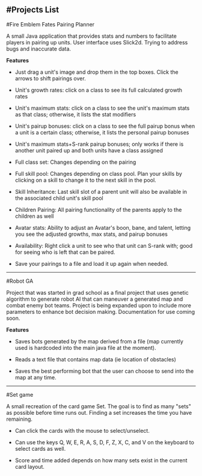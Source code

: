 #Projects List
-------
#Fire Emblem Fates Pairing Planner

A small Java application that provides stats and numbers to facilitate players in pairing up units. User interface uses Slick2d. Trying to address bugs and inaccurate data.

**Features**

* Just drag a unit's image and drop them in the top boxes.  Click the arrows to shift pairings over.

* Unit's growth rates: click on a class to see its full calculated growth rates

* Unit's maximum stats: click on a class to see the unit's maximum stats as that class; otherwise, it lists the stat modifiers

* Unit's pairup bonuses: click on a class to see the full pairup bonus when a unit is a certain class; otherwise, it lists the personal pairup bonuses

* Unit's maximum stats+S-rank pairup bonuses; only works if there is another unit paired up and both units have a class assigned

* Full class set: Changes depending on the pairing

* Full skill pool: Changes depending on class pool. Plan your skills by clicking on a skill to change it to the next skill in the pool.

* Skill Inheritance: Last skill slot of a parent unit will also be available in the associated child unit's skill pool

* Children Pairing: All pairing functionality of the parents apply to the children as well

* Avatar stats: Ability to adjust an Avatar's boon, bane, and talent, letting you see the adjusted growths, max stats, and pairup bonuses

* Availability: Right click a unit to see who that unit can S-rank with; good for seeing who is left that can be paired.

* Save your pairings to a file and load it up again when needed.

-------

#Robot GA

Project that was started in grad school as a final project that uses genetic algorithm to generate robot AI that can maneuver a generated map and combat enemy bot teams.  Project is being expanded upon to include more parameters to enhance bot decision making. Documentation for use coming soon.

**Features**

* Saves bots generated by the map derived from a file (map currently used is hardcoded into the main java file at the moment).

* Reads a text file that contains map data (ie location of obstacles)

* Saves the best performing bot that the user can choose to send into the map at any time.

-------

#Set game

A small recreation of the card game Set.  The goal is to find as many "sets" as possible before time runs out.  Finding a set increases the time you have remaining.

* Can click the cards with the mouse to select/unselect.

* Can use the keys Q, W, E, R, A, S, D, F, Z, X, C, and V on the keyboard to select cards as well.

* Score and time added depends on how many sets exist in the current card layout.
